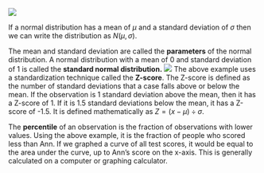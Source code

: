 
![](aprmsnmu.bmp)

If a normal distribution has a mean of $\mu$ and a standard deviation of $\sigma$ then we can write the distribution as $N(\mu, \sigma)$.

The mean and standard deviation are called the **parameters** of the normal distribution. A normal distribution with a mean of 0 and standard deviation of 1 is called the **standard normal distribution.**
![](o5kmd24m.bmp)
The above example uses a standardization technique called the **Z-score**. The Z-score is defined as the number of standard deviations that a case falls above or below the mean. If the observation is 1 standard deviation above the mean, then it has a Z-score of 1. If it is 1.5 standard deviations below the mean, it has a Z-score of -1.5. It is defined mathematically as $Z=(x-\mu)\div\sigma$.

The **percentile** of an observation is the fraction of observations with lower values. Using the above example, it is the fraction of people who scored less than Ann. If we graphed a curve of all test scores, it would be equal to the area under the curve, up to Ann’s score on the x-axis. This is generally calculated on a computer or graphing calculator.